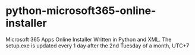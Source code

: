 # python-microsoft365-online-installer
Microsoft 365 Apps Online Installer Written in Python and XML. 
The setup.exe is updated every 1 day after the 2nd Tuesday of a month, UTC+7
